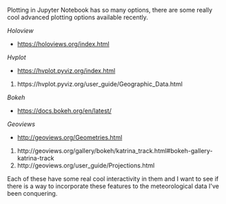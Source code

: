 Plotting in Jupyter Notebook has so many options, there are some really cool advanced plotting options available recently.

<em>Holoview</em>
* https://holoviews.org/index.html

<em>Hvplot</em>
* https://hvplot.pyviz.org/index.html
<ol>
<li>https://hvplot.pyviz.org/user_guide/Geographic_Data.html</li>
</ol>

<em>Bokeh</em>
* https://docs.bokeh.org/en/latest/

<em>Geoviews</em>
* http://geoviews.org/Geometries.html
<ol>
<li>http://geoviews.org/gallery/bokeh/katrina_track.html#bokeh-gallery-katrina-track</li>
<li>http://geoviews.org/user_guide/Projections.html</li>
</ol>


Each of these have some real cool interactivity in them and I want to see if there is a way to incorporate these features to the meteorological data I've been conquering.  
